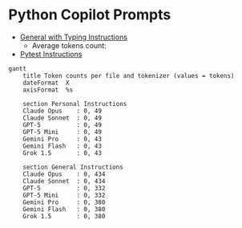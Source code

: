 # Python Copilot Prompts

- [General with Typing Instructions](./general-with-typing-instructions.md)
  - Average tokens count:
- [Pytest Instructions](./pytest-instructions.md)

```mermaid
gantt
    title Token counts per file and tokenizer (values = tokens)
    dateFormat  X
    axisFormat  %s

    section Personal Instructions
    Claude Opus    : 0, 49
    Claude Sonnet  : 0, 49
    GPT-5          : 0, 49
    GPT-5 Mini     : 0, 49
    Gemini Pro     : 0, 43
    Gemini Flash   : 0, 43
    Grok 1.5       : 0, 43

    section General Instructions
    Claude Opus    : 0, 434
    Claude Sonnet  : 0, 434
    GPT-5          : 0, 332
    GPT-5 Mini     : 0, 332
    Gemini Pro     : 0, 380
    Gemini Flash   : 0, 380
    Grok 1.5       : 0, 380

```
